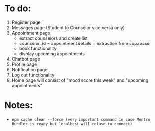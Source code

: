 # To do:

1. Register page 
2. Messages page (Student to Counselor vice versa only)
3. Appointment page
   - extract counselors and create list 
   - counselor_id = appointment details + extraction from supabase
   - book functionality
   - display upcoming appointments
4. Chatbot page
5. Profile page
6. Notification page
7. Log out functionality
8. Home page will consist of "mood score this week" and "upcoming appointments"

# Notes:

- `npm cache clean --force (very important command in case Mentro Bundler is ready but localhost will refuse to connect)`




